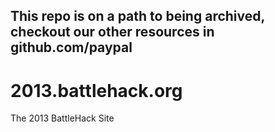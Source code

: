 <h2>This repo is on a path to being archived, checkout our other resources in github.com/paypal</h2>

# 2013.battlehack.org
The 2013 BattleHack Site
